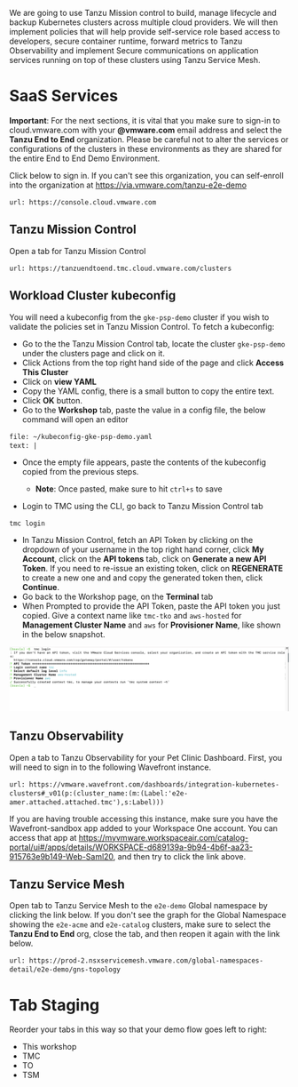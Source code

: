 We are going to use Tanzu Mission control to build, manage lifecycle and backup Kubernetes clusters across multiple cloud providers. We will then implement policies that will help provide self-service role based access to developers, secure container runtime, forward metrics to Tanzu Observability and implement Secure communications on application services running on top of these clusters using Tanzu Service Mesh.

# SaaS Services
**Important**: For the next sections, it is vital that you  make sure to sign-in to cloud.vmware.com with your **@vmware.com** email address and select the **Tanzu End to End** organization.  Please be careful not to alter the services or configurations of the clusters in these environments as they are shared for the entire End to End Demo Environment.

Click below to sign in.  If you can't see this organization, you can self-enroll into the organization at https://via.vmware.com/tanzu-e2e-demo
```dashboard:open-url
url: https://console.cloud.vmware.com
```

## Tanzu Mission Control

Open a tab for Tanzu Mission Control
```dashboard:open-url
url: https://tanzuendtoend.tmc.cloud.vmware.com/clusters
```

## Workload Cluster kubeconfig

You will need a kubeconfig from the `gke-psp-demo` cluster if you wish to validate the policies set in Tanzu Mission Control.  To fetch a kubeconfig:

- Go to the the Tanzu Mission Control tab, locate the cluster `gke-psp-demo` under the clusters page and click on it.
- Click Actions from the top right hand side of the page and click **Access This Cluster**
- Click on **view YAML**
- Copy the YAML config, there is a small button to copy the entire text.
- Click **OK** button.
- Go to the **Workshop** tab, paste the value in a config file, the below command will open an editor
```editor:append-lines-to-file
file: ~/kubeconfig-gke-psp-demo.yaml
text: |
```

- Once the empty file appears, paste the contents of the kubeconfig copied from the previous steps.
  - **Note**: Once pasted, make sure to hit `ctrl+s` to save

- Login to TMC using the CLI, go back to Tanzu Mission Control tab
```execute
tmc login
```

- In Tanzu Mission Control, fetch an API Token by clicking on the dropdown of your username in the top right hand corner, click **My Account**, click on the **API tokens** tab, click on **Generate a new API Token**. If you need to re-issue an existing token, click on **REGENERATE** to create a new one and and copy the generated token then, click **Continue**.
- Go back to the Workshop page, on the **Terminal** tab
- When Prompted to provide the API Token, paste the API token you just copied. Give a context name like `tmc-tko` and `aws-hosted` for **Management Cluster Name** and `aws` for **Provisioner Name**, like shown in the below snapshot.

![TMC Access Token](images/tmc-access-api.png)

## Tanzu Observability
Open a tab to Tanzu Observability for your Pet Clinic Dashboard.  First, you will need to sign in to the following Wavefront instance.
```dashboard:open-url
url: https://vmware.wavefront.com/dashboards/integration-kubernetes-clusters#_v01(p:(cluster_name:(m:(Label:'e2e-amer.attached.attached.tmc'),s:Label)))
```

If you are having trouble accessing this instance, make sure you have the Wavefront-sandbox app added to your Workspace One account.  You can access that app at https://myvmware.workspaceair.com/catalog-portal/ui#/apps/details/WORKSPACE-d689139a-9b94-4b6f-aa23-915763e9b149-Web-Saml20, and then try to click the link above.

## Tanzu Service Mesh
Open tab to Tanzu Service Mesh to the `e2e-demo` Global namespace by clicking the link below.  If you don't see the graph for the Global Namespace showing the `e2e-acme` and `e2e-catalog` clusters, make sure to select the **Tanzu End to End** org, close the tab, and then reopen it again with the link below.
```dashboard:open-url
url: https://prod-2.nsxservicemesh.vmware.com/global-namespaces-detail/e2e-demo/gns-topology
```

# Tab Staging
Reorder your tabs in this way so that your demo flow goes left to right:
* This workshop
* TMC
* TO
* TSM
